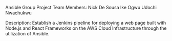 Ansible Group Project Team Members:
Nick De Sousa
Ike Ogwu
Udochi Nwachukwu

Description:
Establish a Jenkins pipeline for deploying a web page built with Node.js and React Frameworks on the AWS Cloud Infrastructure through the utilization of Ansible.
